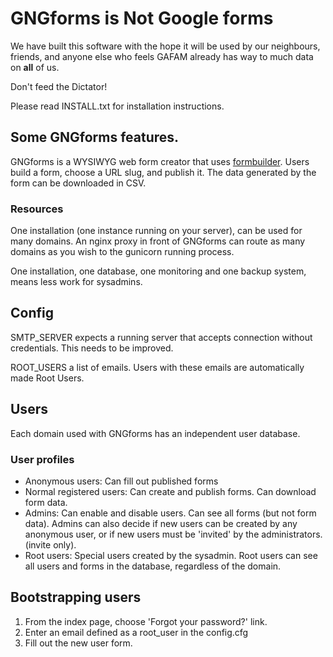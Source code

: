 # **G**NGforms is **N**ot **G**oogle forms

We have built this software with the hope it will be used by our neighbours, friends, and anyone else who feels GAFAM already has way to much data on **all** of us.

Don't feed the Dictator!

Please read INSTALL.txt for installation instructions.

## Some GNGforms features.

GNGforms is a WYSIWYG web form creator that uses [formbuilder](https://formbuilder.online/).
Users build a form, choose a URL slug, and publish it.
The data generated by the form can be downloaded in CSV.

### Resources
One installation (one instance running on your server), can be used for many domains. An nginx proxy in front of GNGforms can route as many domains as you wish to the gunicorn running process.

One installation, one database, one monitoring and one backup system, means less work for sysadmins.

## Config

SMTP_SERVER expects a running server that accepts connection without credentials. This needs to be improved.

ROOT_USERS a list of emails. Users with these emails are automatically made Root Users.

## Users

Each domain used with GNGforms has an independent user database.

### User profiles

* Anonymous users: Can fill out published forms
* Normal registered users: Can create and publish forms. Can download form data.
* Admins: Can enable and disable users. Can see all forms (but not form data). Admins can also decide if new users can be created by any anonymous user, or if new users must be 'invited' by the administrators. (invite only).
* Root users: Special users created by the sysadmin. Root users can see all users and forms in the database, regardless of the domain.

## Bootstrapping users
1. From the index page, choose 'Forgot your password?' link.
2. Enter an email defined as a root_user in the config.cfg
3. Fill out the new user form.

 

